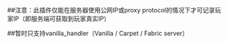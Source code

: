 ##注意：此插件仅能在服务器使用公网IP或proxy protocol的情况下才可记录玩家IP（即服务端可获取到玩家真实IP）

##暂时只支持vanilla_handler（Vanilla / Carpet / Fabric server）
